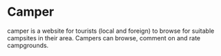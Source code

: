 # Camper
camper is a website for tourists (local and foreign) to browse for suitable campsites in their area. Campers can browse, comment on and rate campgrounds.
